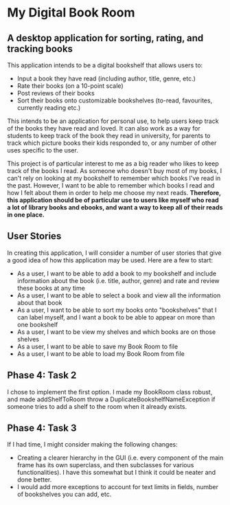 # My Digital Book Room

## A desktop application for sorting, rating, and tracking books

This application intends to be a digital bookshelf that allows users to:
- Input a book they have read (including author, title, genre, etc.)
- Rate their books (on a 10-point scale)
- Post reviews of their books
- Sort their books onto customizable bookshelves (to-read, favourites, currently reading etc.)

This intends to be an application for personal use, to help users keep track of the books they have read and loved.
It can also work as a way for students to keep track of the book they read in university, for parents to track which 
picture books their kids responded to, or any number of other uses specific to the user. 

This project is of particular interest to me as a big reader who likes to keep track of the books I read. 
As someone who doesn't buy most of my books, I can't rely on looking at my bookshelf to remember which books I've 
read in the past. However, I want to be able to remember which books I read and how I felt about them in order to 
help me choose my next reads. **Therefore, this application should be of particular use to users like myself who read a 
lot of library books and ebooks, and want a way to keep all of their reads in one place.**

## User Stories
In creating this application, I will consider a number of user stories that give a good idea of how this 
application may be used. Here are a few to start:
- As a user, I want to be able to add a book to my bookshelf and include information about the book (i.e. 
title, author, genre) and rate and review these books at any time
- As a user, I want to be able to select a book and view all the information about that book
- As a user, I want to be able to sort my books onto "bookshelves" that I can label myself, and I want a 
book to be able to appear on more than one bookshelf
- As a user, I want to be view my shelves and which books are on those shelves
- As a user, I want to be able to save my Book Room to file
- As a user, I want to be able to load my Book Room from file

## Phase 4: Task 2
I chose to implement the first option. I made my BookRoom class robust, and made addShelfToRoom throw a 
DuplicateBookshelfNameException if someone tries to add a shelf to the room when it already exists.

## Phase 4: Task 3
If I had time, I might consider making the following changes:
- Creating a clearer hierarchy in the GUI (i.e. every component of the main frame has its own superclass, and then
  subclasses for various functionalities). I have this somewhat but I think it could be neater and done better.
- I would add more exceptions to account for text limits in fields, number of bookshelves you can add, etc.
